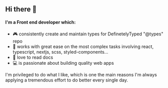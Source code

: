 ## Hi there 👋 

#### I'm a Front end developer which:

- 🎮 consistently create and maintain types for DefinetelyTyped "@types" repo
- 🦾 works with great ease on the most complex tasks involving react, typescript, nextjs, scss, styled-components...
- 📖 love to read docs
- 💻 is passionate about building quality web apps 


I'm privileged to do what I like, which is one the main reasons I'm always applying a tremendous effort to do better every single day. 
